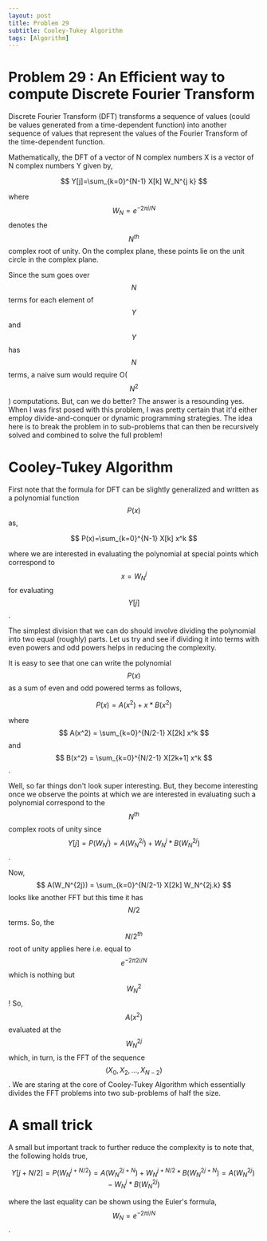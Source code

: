 ```yaml
---
layout: post
title: Problem 29
subtitle: Cooley-Tukey Algorithm
tags: [Algorithm]
---
```

# Problem 29 : An Efficient way to compute Discrete Fourier Transform 

Discrete Fourier Transform (DFT) transforms a sequence of values (could be values generated from a time-dependent function) into another sequence of values that represent the values of the Fourier Transform of the time-dependent function.

Mathematically, the DFT of a vector of N complex numbers X is a vector of N complex numbers Y given by,

$$
Y[j]=\sum_{k=0}^{N-1} X[k] W_N^{j k}
$$

where $$ W_N = e^{-2 \pi i / N} $$ denotes the $$N^{th}$$ complex root of unity. On the complex plane, these points lie on the unit circle in the complex plane.

Since the sum goes over $$N$$ terms for each element of $$Y$$ and $$Y$$ has $$N$$ terms, a naive sum would require O($$N^2$$) computations. But, can we do better? The answer is a resounding yes. When I was first posed with this problem, I was pretty certain that it'd either employ divide-and-conquer or dynamic programming strategies. The idea here is to break the problem in to sub-problems that can then be recursively solved and combined to solve the full problem!

# Cooley-Tukey Algorithm

First note that the formula for DFT can be slightly generalized and written as a polynomial function $$P(x)$$ as,

$$
P(x)=\sum_{k=0}^{N-1} X[k] x^k
$$

where we are interested in evaluating the polynomial at special points which correspond to $$x = W_N^j$$ for evaluating $$Y[j]$$.

The simplest division that we can do should involve dividing the polynomial into two equal (roughly) parts. Let us try and see if dividing it into terms with even powers and odd powers helps in reducing the complexity.

It is easy to see that one can write the polynomial $$ P(x) $$ as a sum of even and odd powered terms as follows,

$$
P(x) = A(x^2) + x*B(x^2)
$$

where $$ A(x^2) = \sum_{k=0}^{N/2-1} X[2k] x^k $$ and $$ B(x^2) = \sum_{k=0}^{N/2-1} X[2k+1] x^k $$.


Well, so far things don't look super interesting. But, they become interesting once we observe the points at which we are interested in evaluating such a polynomial correspond to the $$ N^{th}$$ complex roots of unity since $$ Y[j] = P(W_N^j) = A(W_N^{2j}) + W_N^j*B(W_N^{2j})$$.

Now, $$ A(W_N^{2j}) = \sum_{k=0}^{N/2-1} X[2k] W_N^{2j.k} $$ looks like another FFT but this time it has $$N/2$$ terms. So, the $$ N/2^{th}$$ root of unity applies here i.e. equal to $$e^{-2 \pi 2 i / N}$$ which is nothing but $$ W_N^2$$ ! So, $$ A(x^2)$$ evaluated at the $$W_N^{2j}$$ which, in turn, is the FFT of the sequence $$ \left(X_0, X_2, \ldots, X_{N-2}\right) $$. We are staring at the core of Cooley-Tukey Algorithm which essentially divides the FFT problems into two sub-problems of half the size. 

# A small trick

A small but important track to further reduce the complexity is to note that, the following holds true,

$$ Y[j+N/2] = P(W_N^{j+N/2}) = A(W_N^{2j+N}) + W_N^{j+N/2}*B(W_N^{2j+N}) = A(W_N^{2j}) - W_N^{j}*B(W_N^{2j}) $$

where the last equality can be shown using the Euler's formula, $$ W_N = e^{-2 \pi i / N}$$.